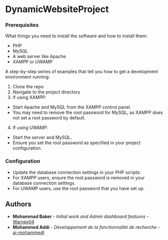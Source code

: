 # DynamicWebsiteProject

### Prerequisites

What things you need to install the software and how to install them:

- PHP
- MySQL
- A web server like Apache
- XAMPP or UWAMP

A step-by-step series of examples that tell you how to get a development environment running:

1. Clone the repo
2. Navigate to the project directory
3. If using XAMPP:
- Start Apache and MySQL from the XAMPP control panel.
- You may need to remove the root password for MySQL, as XAMPP does not set a root password by default.

4. If using UWAMP:
- Start the server and MySQL.
- Ensure you set the root password as specified in your project configuration.

### Configuration

- Update the database connection settings in your PHP scripts:
- For XAMPP users, ensure the root password is removed in your database connection settings.
- For UWAMP users, use the root password that you have set up.

## Authors

- **Mohammad Baker** - *Initial work and Admin dashboard features* - [Warnex04](https://github.com/Warnex04)
- **Mohammed Addi** - *Développement de la fonctionnalité de recherche* - [ai-mohammed](https://github.com/ai-mohammed))

